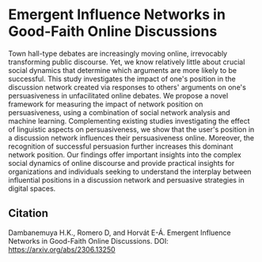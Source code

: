 # Emergent Influence Networks in Good-Faith Online Discussions

Town hall-type debates are increasingly moving online, irrevocably transforming public discourse. Yet, we know relatively little about crucial social dynamics that determine which arguments are more likely to be successful. This study investigates the impact of one's position in the discussion network created via responses to others' arguments on one's persuasiveness in unfacilitated online debates. We propose a novel framework for measuring the impact of network position on persuasiveness, using a combination of social network analysis and machine learning. Complementing existing studies investigating the effect of linguistic aspects on persuasiveness, we show that the user's position in a discussion network influences their persuasiveness online. Moreover, the recognition of successful persuasion further increases this dominant network position. Our findings offer important insights into the complex social dynamics of online discourse and provide practical insights for organizations and individuals seeking to understand the interplay between influential positions in a discussion network and persuasive strategies in digital spaces.

## Citation

Dambanemuya H.K., Romero D, and Horvát E-Á. Emergent Influence Networks in Good-Faith Online Discussions. DOI: https://arxiv.org/abs/2306.13250
